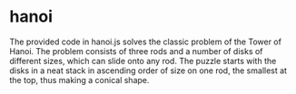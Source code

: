 # hanoi
The provided code in hanoi.js solves the classic problem of the Tower of Hanoi. The problem consists of three rods and a number of disks of different sizes, which can slide onto any rod. The puzzle starts with the disks in a neat stack in ascending order of size on one rod, the smallest at the top, thus making a conical shape. 
